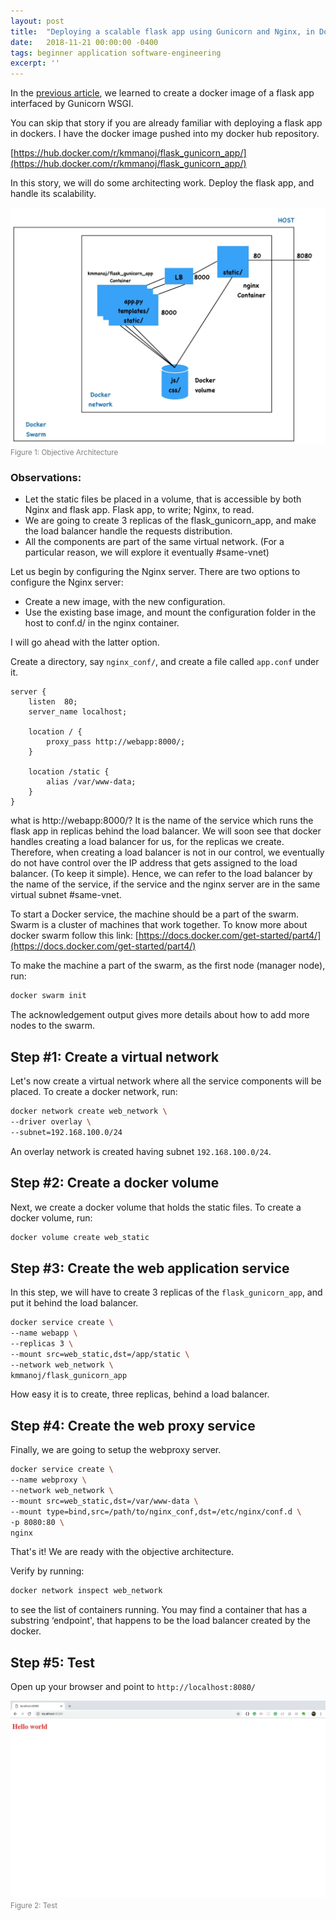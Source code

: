 ```yaml
---
layout: post
title:  "Deploying a scalable flask app using Gunicorn and Nginx, in Docker: Part #2"
date:   2018-11-21 00:00:00 -0400
tags: beginner application software-engineering
excerpt: ''
---
```


In the [previous article](/2018/11/20/deploying-a-scalable-flask-app-using-gunicorn-and-nginx-in-docker-part-1.html), we learned to create a docker image of a flask app interfaced by Gunicorn WSGI.

You can skip that story if you are already familiar with deploying a flask app in dockers. I have the docker image pushed into my docker hub repository.

[https://hub.docker.com/r/kmmanoj/flask_gunicorn_app/](https://hub.docker.com/r/kmmanoj/flask_gunicorn_app/)

In this story, we will do some architecting work. Deploy the flask app, and handle its scalability.

![Figure 1: Objective Architecture](/assets/img/flask-app/objective.png)
<br/><small style="color: gray">Figure 1: Objective Architecture</small><br/>

### Observations:

* Let the static files be placed in a volume, that is accessible by both Nginx and flask app. Flask app, to write; Nginx, to read.
* We are going to create 3 replicas of the flask_gunicorn_app, and make the load balancer handle the requests distribution.
* All the components are part of the same virtual network. (For a particular reason, we will explore it eventually #same-vnet)

Let us begin by configuring the Nginx server. There are two options to configure the Nginx server:

* Create a new image, with the new configuration.
* Use the existing base image, and mount the configuration folder in the host to conf.d/ in the nginx container.

I will go ahead with the latter option.

Create a directory, say `nginx_conf/`, and create a file called `app.conf` under it.

```
server {
    listen  80;
    server_name localhost;

    location / {
        proxy_pass http://webapp:8000/;
    }

    location /static {
        alias /var/www-data;
    }
}
```

what is http://webapp:8000/? It is the name of the service which runs the flask app in replicas behind the load balancer. We will soon see that docker handles creating a load balancer for us, for the replicas we create. Therefore, when creating a load balancer is not in our control, we eventually do not have control over the IP address that gets assigned to the load balancer. (To keep it simple). Hence, we can refer to the load balancer by the name of the service, if the service and the nginx server are in the same virtual subnet #same-vnet.

To start a Docker service, the machine should be a part of the swarm. Swarm is a cluster of machines that work together. To know more about docker swarm follow this link: [https://docs.docker.com/get-started/part4/](https://docs.docker.com/get-started/part4/)

To make the machine a part of the swarm, as the first node (manager node), run:

```bash
docker swarm init
```

The acknowledgement output gives more details about how to add more nodes to the swarm.

## Step #1: Create a virtual network

Let's now create a virtual network where all the service components will be placed. To create a docker network, run:

```bash
docker network create web_network \
--driver overlay \
--subnet=192.168.100.0/24
```

An overlay network is created having subnet `192.168.100.0/24`.

## Step #2: Create a docker volume

Next, we create a docker volume that holds the static files. To create a docker volume, run:

```bash
docker volume create web_static
```

## Step #3: Create the web application service

In this step, we will have to create 3 replicas of the `flask_gunicorn_app`, and put it behind the load balancer.

```bash
docker service create \
--name webapp \
--replicas 3 \
--mount src=web_static,dst=/app/static \
--network web_network \
kmmanoj/flask_gunicorn_app
```

How easy it is to create, three replicas, behind a load balancer.

## Step #4: Create the web proxy service

Finally, we are going to setup the webproxy server.

```bash
docker service create \
--name webproxy \
--network web_network \
--mount src=web_static,dst=/var/www-data \
--mount type=bind,src=/path/to/nginx_conf,dst=/etc/nginx/conf.d \
-p 8080:80 \
nginx
```

That's it! We are ready with the objective architecture.

Verify by running:

```bash
docker network inspect web_network
```

to see the list of containers running. You may find a container that has a substring ‘endpoint', that happens to be the load balancer created by the docker.

## Step #5: Test

Open up your browser and point to `http://localhost:8080/`

![Figure 2: Test](/assets/img/flask-app/test.png)
<br/><small style="color: gray">Figure 2: Test</small><br/>
